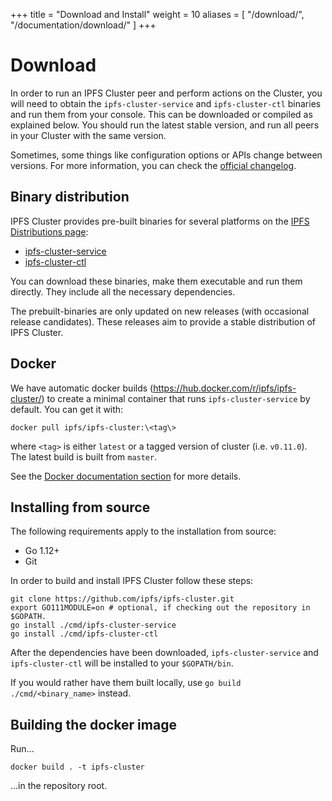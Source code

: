 +++
title = "Download and Install"
weight = 10
aliases = [
    "/download/",
    "/documentation/download/"
]
+++

# Download

In order to run an IPFS Cluster peer and perform actions on the Cluster, you will need to obtain the `ipfs-cluster-service` and `ipfs-cluster-ctl` binaries and run them from your console. This can be downloaded or compiled as explained below. You should run the latest stable version, and run all peers in your Cluster with the same version.

Sometimes, some things like configuration options or APIs change between versions. For more information, you can check the [official
changelog](https://github.com/ipfs/ipfs-cluster/blob/master/CHANGELOG.md).

## Binary distribution

IPFS Cluster provides pre-built binaries for several platforms on the [IPFS Distributions page](https://dist.ipfs.io):

* [ipfs-cluster-service](https://dist.ipfs.io/#ipfs-cluster-service)
* [ipfs-cluster-ctl](https://dist.ipfs.io/#ipfs-cluster-ctl)

You can download these binaries, make them executable and run them directly. They include all the necessary dependencies.

The prebuilt-binaries are only updated on new releases (with occasional release candidates). These releases aim to provide a stable distribution of IPFS Cluster.


## Docker

We have automatic docker builds (https://hub.docker.com/r/ipfs/ipfs-cluster/) to create a minimal container that runs `ipfs-cluster-service` by default. You can get it with:

```
docker pull ipfs/ipfs-cluster:\<tag\>
```

where `<tag>` is either `latest` or a tagged version of cluster (i.e. `v0.11.0`). The latest build is built from `master`.

<div class="tipbox tip">See the <a href="/documentation/guides/docker">Docker documentation section</a> for more details.</div>


## Installing from source

The following requirements apply to the installation from source:

* Go 1.12+
* Git

In order to build and install IPFS Cluster follow these steps:

```
git clone https://github.com/ipfs/ipfs-cluster.git
export GO111MODULE=on # optional, if checking out the repository in $GOPATH.
go install ./cmd/ipfs-cluster-service
go install ./cmd/ipfs-cluster-ctl
```

After the dependencies have been downloaded, `ipfs-cluster-service` and `ipfs-cluster-ctl` will be installed to your `$GOPATH/bin`.

If you would rather have them built locally, use `go build ./cmd/<binary_name>` instead.


## Building the docker image

Run...

```
docker build . -t ipfs-cluster
```

...in the repository root.
